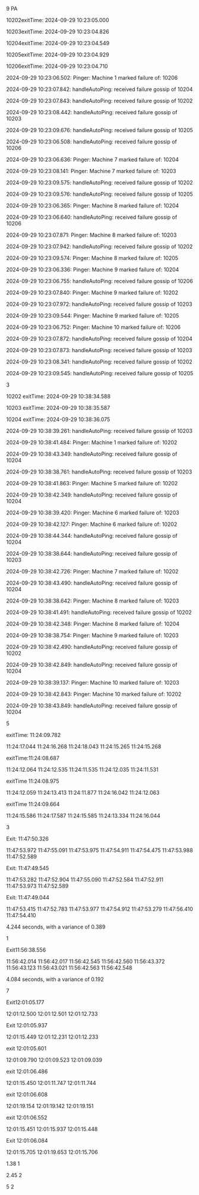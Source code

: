 9 PA

10202exitTime: 2024-09-29 10:23:05.000

10203exitTime: 2024-09-29 10:23:04.826

10204exitTime: 2024-09-29 10:23:04.549

10205exitTime: 2024-09-29 10:23:04.929

10206exitTime: 2024-09-29 10:23:04.710



2024-09-29 10:23:06.502: Pinger: Machine 1 marked failure of: 10206

2024-09-29 10:23:07.842: handleAutoPing: received failure gossip of 10204

2024-09-29 10:23:07.843: handleAutoPing: received failure gossip of 10202

2024-09-29 10:23:08.442: handleAutoPing: received failure gossip of 10203

2024-09-29 10:23:09.676: handleAutoPing: received failure gossip of 10205



2024-09-29 10:23:06.508: handleAutoPing: received failure gossip of 10206

2024-09-29 10:23:06.636: Pinger: Machine 7 marked failure of: 10204

2024-09-29 10:23:08.141: Pinger: Machine 7 marked failure of: 10203

2024-09-29 10:23:09.575: handleAutoPing: received failure gossip of 10202

2024-09-29 10:23:09.576: handleAutoPing: received failure gossip of 10205



2024-09-29 10:23:06.365: Pinger: Machine 8 marked failure of: 10204

2024-09-29 10:23:06.640: handleAutoPing: received failure gossip of 10206

2024-09-29 10:23:07.871: Pinger: Machine 8 marked failure of: 10203

2024-09-29 10:23:07.942: handleAutoPing: received failure gossip of 10202

2024-09-29 10:23:09.574: Pinger: Machine 8 marked failure of: 10205



2024-09-29 10:23:06.336: Pinger: Machine 9 marked failure of: 10204

2024-09-29 10:23:06.755: handleAutoPing: received failure gossip of 10206

2024-09-29 10:23:07.840: Pinger: Machine 9 marked failure of: 10202

2024-09-29 10:23:07.972: handleAutoPing: received failure gossip of 10203

2024-09-29 10:23:09.544: Pinger: Machine 9 marked failure of: 10205



2024-09-29 10:23:06.752: Pinger: Machine 10 marked failure of: 10206

2024-09-29 10:23:07.872: handleAutoPing: received failure gossip of 10204

2024-09-29 10:23:07.873: handleAutoPing: received failure gossip of 10203

2024-09-29 10:23:08.341: handleAutoPing: received failure gossip of 10202

2024-09-29 10:23:09.545: handleAutoPing: received failure gossip of 10205





3

10202 exitTime: 2024-09-29 10:38:34.588

10203 exitTime: 2024-09-29 10:38:35.587

10204 exitTime: 2024-09-29 10:38:36.075



2024-09-29 10:38:39.261: handleAutoPing: received failure gossip of 10203

2024-09-29 10:38:41.484: Pinger: Machine 1 marked failure of: 10202

2024-09-29 10:38:43.349: handleAutoPing: received failure gossip of 10204



2024-09-29 10:38:38.761: handleAutoPing: received failure gossip of 10203

2024-09-29 10:38:41.863: Pinger: Machine 5 marked failure of: 10202

2024-09-29 10:38:42.349: handleAutoPing: received failure gossip of 10204



2024-09-29 10:38:39.420: Pinger: Machine 6 marked failure of: 10203

2024-09-29 10:38:42.127: Pinger: Machine 6 marked failure of: 10202

2024-09-29 10:38:44.344: handleAutoPing: received failure gossip of 10204



2024-09-29 10:38:38.644: handleAutoPing: received failure gossip of 10203

2024-09-29 10:38:42.726: Pinger: Machine 7 marked failure of: 10202

2024-09-29 10:38:43.490: handleAutoPing: received failure gossip of 10204



2024-09-29 10:38:38.642: Pinger: Machine 8 marked failure of: 10203

2024-09-29 10:38:41.491: handleAutoPing: received failure gossip of 10202

2024-09-29 10:38:42.348: Pinger: Machine 8 marked failure of: 10204



2024-09-29 10:38:38.754: Pinger: Machine 9 marked failure of: 10203

2024-09-29 10:38:42.490: handleAutoPing: received failure gossip of 10202

2024-09-29 10:38:42.849: handleAutoPing: received failure gossip of 10204



2024-09-29 10:38:39.137: Pinger: Machine 10 marked failure of: 10203

2024-09-29 10:38:42.843: Pinger: Machine 10 marked failure of: 10202

2024-09-29 10:38:43.849: handleAutoPing: received failure gossip of 10204









5

exitTime: 11:24:09.782

11:24:17.044 11:24:16.268  11:24:18.043 11:24:15.265 11:24:15.268

exitTime:11:24:08.687

11:24:12.064 11:24:12.535 11:24:11.535 11:24:12.035 11:24:11.531

exitTime 11:24:08.975

11:24:12.059 11:24:13.413 11:24:11.877 11:24:16.042 11:24:12.063

exitTime 11:24:09.664 

11:24:15.586 11:24:17.587  11:24:15.585 11:24:13.334 11:24:16.044





3

Exit:  11:47:50.326

11:47:53.972 11:47:55.091 11:47:53.975 11:47:54.911 11:47:54.475 11:47:53.988 11:47:52.589



Exit: 11:47:49.545

11:47:53.282 11:47:52.904 11:47:55.090 11:47:52.584 11:47:52.911 11:47:53.973 11:47:52.589

Exit: 11:47:49.044

11:47:53.415 11:47:52.783 11:47:53.977 11:47:54.912 11:47:53.279 11:47:56.410 11:47:54.410



4.244 seconds, with a variance of 0.389



1

Exit11:56:38.556

11:56:42.014 11:56:42.017 11:56:42.545 11:56:42.560 11:56:43.372 11:56:43.123 11:56:43.021 11:56:42.563 11:56:42.548

4.084 seconds, with a variance of 0.192



7

Exit12:01:05.177

12:01:12.500 12:01:12.501 12:01:12.733

Exit 12:01:05.937

12:01:15.449 12:01:12.231 12:01:12.233

exit 12:01:05.601

12:01:09.790 12:01:09.523 12:01:09.039

exit 12:01:06.486

12:01:15.450 12:01:11.747 12:01:11.744

exit 12:01:06.608

12:01:19.154 12:01:19.142 12:01:19.151

exit 12:01:06.552

12:01:15.451 12:01:15.937 12:01:15.448

Exit  12:01:06.084

12:01:15.705 12:01:19.653 12:01:15.706





1.38 1

2.45 2

5 2